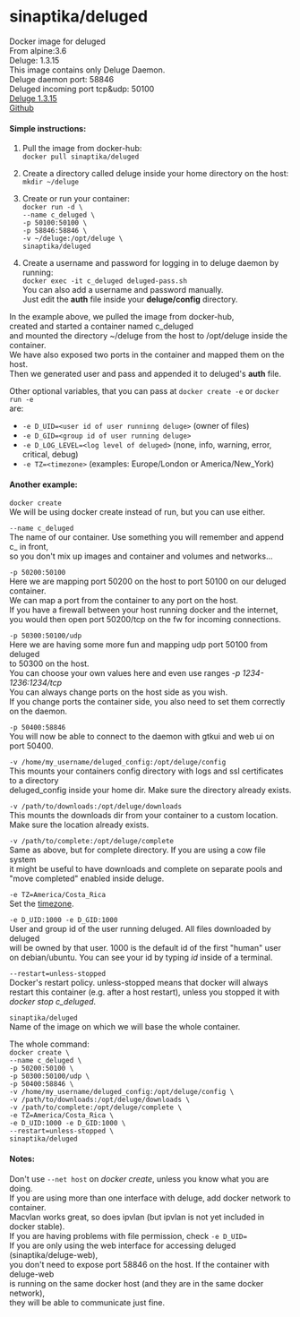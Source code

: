 # sinaptika/deluged
Docker image for deluged  
From alpine:3.6  
Deluge: 1.3.15  
This image contains only Deluge Daemon.  
Deluge daemon port: 58846  
Deluged incoming port tcp&udp: 50100  
[Deluge 1.3.15](http://deluge-torrent.org/)  
[Github](https://github.com/git-sinaptika/hs-deluged)  


#### Simple instructions:  
1. Pull the image from docker-hub:  
`docker pull sinaptika/deluged`  

2. Create a directory called deluge inside your home directory on the host:  
`mkdir ~/deluge`

3. Create or run your container:  
`docker run -d \`  
`--name c_deluged \`  
`-p 50100:50100 \`  
`-p 58846:58846 \`  
`-v ~/deluge:/opt/deluge \`  
`sinaptika/deluged`

4. Create a username and password for logging in to deluge daemon by running:   
`docker exec -it c_deluged deluged-pass.sh`   
You can also add a username and password manually.   
Just edit the **auth** file inside your **deluge/config** directory.

In the example above, we pulled the image from docker-hub,  
created and started a container named c_deluged  
and mounted the directory ~/deluge from the host to /opt/deluge inside the container.  
We have also exposed two ports in the container and mapped them on the host.   
Then we generated user and pass and appended it to deluged's **auth** file.

Other optional variables, that you can pass at `docker create -e` or `docker run -e`  
are:  
- `-e D_UID=<user id of user runninng deluge>` (owner of files)
- `-e D_GID=<group id of user running deluge>`
- `-e D_LOG_LEVEL=<log level of deluged>` (none, info, warning, error, critical, debug)
- `-e TZ=<timezone>` (examples: Europe/London or America/New_York)

#### Another example:
`docker create`  
We will be using docker create instead of run, but you can use either.

`--name c_deluged`  
The name of our container. Use something you will remember and append c_ in front,  
so you don't mix up images and container and volumes and networks...  

`-p 50200:50100`  
Here we are mapping port 50200 on the host to port 50100 on our deluged container.  
We can map a port from the container to any port on the host.  
If you have a firewall between your host running docker and the internet,  
you would then open port 50200/tcp on the fw for incoming connections.  

`-p 50300:50100/udp`  
Here we are having some more fun and mapping udp port 50100 from deluged  
to 50300 on the host.  
You can choose your own values here and even use ranges *-p 1234-1236:1234/tcp*  
You can always change ports on the host side as you wish.  
If you change ports the container side, you also need to set them correctly on the daemon.  

`-p 50400:58846`  
You will now be able to connect to the daemon with gtkui and web ui on port 50400.  

`-v /home/my_username/deluged_config:/opt/deluge/config`  
This mounts your containers config directory with logs and ssl certificates to a directory  
deluged_config inside your home dir. Make sure the directory already exists.  

`-v /path/to/downloads:/opt/deluge/downloads`  
This mounts the downloads dir from your container to a custom location.  
Make sure the location already exists.

`-v /path/to/complete:/opt/deluge/complete`  
Same as above, but for complete directory. If you are using a cow file system  
it might be useful to have downloads and complete on separate pools and  
"move completed" enabled inside deluge.

`-e TZ=America/Costa_Rica`  
Set the [timezone](https://en.wikipedia.org/wiki/Tz_database).

`-e D_UID:1000 -e D_GID:1000`  
User and group id of the user running deluged. All files downloaded by deluged  
will be owned by that user. 1000 is the default id of the first "human" user   
on debian/ubuntu. You can see your id by typing *id* inside of a terminal.

`--restart=unless-stopped`  
Docker's restart policy. unless-stopped means that docker will always  
restart this container (e.g. after a host restart), unless you stopped it with  
*docker stop c_deluged*.

`sinaptika/deluged`  
Name of the image on which we will base the whole container.

The whole command:  
`docker create \`  
`--name c_deluged \`  
`-p 50200:50100 \`  
`-p 50300:50100/udp \`  
`-p 50400:58846 \`  
`-v /home/my_username/deluged_config:/opt/deluge/config \`  
`-v /path/to/downloads:/opt/deluge/downloads \`  
`-v /path/to/complete:/opt/deluge/complete \`  
`-e TZ=America/Costa_Rica \`  
`-e D_UID:1000 -e D_GID:1000 \`  
`--restart=unless-stopped \`  
`sinaptika/deluged`

#### Notes:
Don't use `--net host` on *docker create*, unless you know what you are doing.  
If you are using more than one interface with deluge, add docker network to container.  
Macvlan works great, so does ipvlan (but ipvlan is not yet included in docker stable).  
If you are having problems with file permission, check `-e D_UID=`  
If you are only using the web interface for accessing deluged (sinaptika/deluge-web),  
you don't need to expose port 58846 on the host. If the container with deluge-web  
is running on the same docker host (and they are in the same docker network),  
they will be able to communicate just fine.

